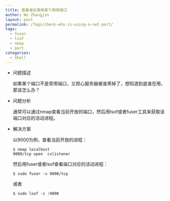 ```yaml
---
title: 查看谁在使用某个网络端口
author: Wu Zhangjin
layout: post
permalink: /faqs/check-who-is-using-a-net-port/
tags:
  - fuser
  - lsof
  - nmap
  - port
categories:
  - Shell 
---
```

* 问题描述

  如果某个端口不是常用端口，又担心服务器被谁黑掉了，想知道到底谁在用，那该怎么办？

* 问题分析

  通常可以通过nmap查看当前开放的端口，然后用lsof或者fuser工具来获取该端口对应的活动进程。

* 解决方案

  以9000为例，查看当前开放的进程：

      $ nmap localhost
      9000/tcp open  cslistener

  然后用fuser或者lsof查看端口对应的活动进程：

      $ sudo fuser -v 9000/tcp

  或者

      $ sudo lsof -i :9000
